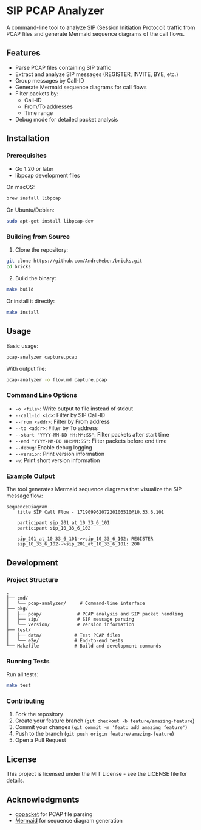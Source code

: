 # SIP PCAP Analyzer

A command-line tool to analyze SIP (Session Initiation Protocol) traffic from PCAP files and generate Mermaid sequence diagrams of the call flows.

## Features

- Parse PCAP files containing SIP traffic
- Extract and analyze SIP messages (REGISTER, INVITE, BYE, etc.)
- Group messages by Call-ID
- Generate Mermaid sequence diagrams for call flows
- Filter packets by:
  - Call-ID
  - From/To addresses
  - Time range
- Debug mode for detailed packet analysis

## Installation

### Prerequisites

- Go 1.20 or later
- libpcap development files

On macOS:
```bash
brew install libpcap
```

On Ubuntu/Debian:
```bash
sudo apt-get install libpcap-dev
```

### Building from Source

1. Clone the repository:
```bash
git clone https://github.com/AndreHeber/bricks.git
cd bricks
```

2. Build the binary:
```bash
make build
```

Or install it directly:
```bash
make install
```

## Usage

Basic usage:
```bash
pcap-analyzer capture.pcap
```

With output file:
```bash
pcap-analyzer -o flow.md capture.pcap
```

### Command Line Options

- `-o <file>`: Write output to file instead of stdout
- `--call-id <id>`: Filter by SIP Call-ID
- `--from <addr>`: Filter by From address
- `--to <addr>`: Filter by To address
- `--start "YYYY-MM-DD HH:MM:SS"`: Filter packets after start time
- `--end "YYYY-MM-DD HH:MM:SS"`: Filter packets before end time
- `--debug`: Enable debug logging
- `--version`: Print version information
- `-v`: Print short version information

### Example Output

The tool generates Mermaid sequence diagrams that visualize the SIP message flow:

```mermaid
sequenceDiagram
    title SIP Call Flow - 17190996207220106510@10.33.6.101

    participant sip_201_at_10_33_6_101
    participant sip_10_33_6_102

    sip_201_at_10_33_6_101->>sip_10_33_6_102: REGISTER
    sip_10_33_6_102-->sip_201_at_10_33_6_101: 200
```

## Development

### Project Structure

```
.
├── cmd/
│   └── pcap-analyzer/     # Command-line interface
├── pkg/
│   ├── pcap/             # PCAP analysis and SIP packet handling
│   ├── sip/              # SIP message parsing
│   └── version/          # Version information
├── test/
│   ├── data/            # Test PCAP files
│   └── e2e/             # End-to-end tests
└── Makefile             # Build and development commands
```

### Running Tests

Run all tests:
```bash
make test
```

### Contributing

1. Fork the repository
2. Create your feature branch (`git checkout -b feature/amazing-feature`)
3. Commit your changes (`git commit -m 'feat: add amazing feature'`)
4. Push to the branch (`git push origin feature/amazing-feature`)
5. Open a Pull Request

## License

This project is licensed under the MIT License - see the LICENSE file for details.

## Acknowledgments

- [gopacket](https://github.com/google/gopacket) for PCAP file parsing
- [Mermaid](https://mermaid-js.github.io/) for sequence diagram generation 
